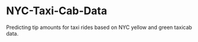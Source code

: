 # NYC-Taxi-Cab-Data
Predicting tip amounts for taxi rides based on NYC yellow and green taxicab data.

